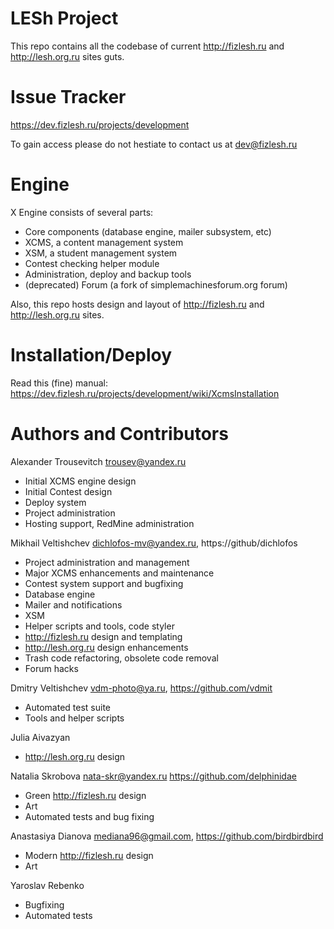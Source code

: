 LESh Project
============
This repo contains all the codebase of current http://fizlesh.ru and
http://lesh.org.ru sites guts.

Issue Tracker
=============
https://dev.fizlesh.ru/projects/development

To gain access please do not hestiate to contact us at dev@fizlesh.ru

Engine
=============
X Engine consists of several parts:

* Core components (database engine, mailer subsystem, etc)
* XCMS, a content management system
* XSM, a student management system
* Contest checking helper module
* Administration, deploy and backup tools
* (deprecated) Forum (a fork of simplemachinesforum.org forum)

Also, this repo hosts design and layout of
http://fizlesh.ru and http://lesh.org.ru sites.

Installation/Deploy
===================
Read this (fine) manual:
https://dev.fizlesh.ru/projects/development/wiki/XcmsInstallation

Authors and Contributors
========================
Alexander Trousevitch <trousev@yandex.ru>
* Initial XCMS engine design
* Initial Contest design
* Deploy system
* Project administration
* Hosting support, RedMine administration

Mikhail Veltishchev <dichlofos-mv@yandex.ru>, https://github/dichlofos
* Project administration and management
* Major XCMS enhancements and maintenance
* Contest system support and bugfixing
* Database engine
* Mailer and notifications
* XSM
* Helper scripts and tools, code styler
* http://fizlesh.ru design and templating
* http://lesh.org.ru design enhancements
* Trash code refactoring, obsolete code removal
* Forum hacks

Dmitry Veltishchev <vdm-photo@ya.ru>, https://github.com/vdmit
* Automated test suite
* Tools and helper scripts

Julia Aivazyan
* http://lesh.org.ru design

Natalia Skrobova <nata-skr@yandex.ru>
https://github.com/delphinidae
* Green http://fizlesh.ru design
* Art
* Automated tests and bug fixing

Anastasiya Dianova <mediana96@gmail.com>, https://github.com/birdbirdbird
* Modern http://fizlesh.ru design
* Art

Yaroslav Rebenko
* Bugfixing
* Automated tests
